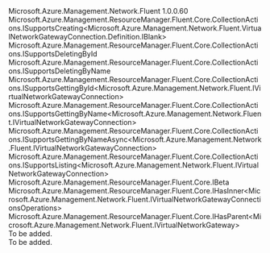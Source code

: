 <Type Name="IVirtualNetworkGatewayConnections" FullName="Microsoft.Azure.Management.Network.Fluent.IVirtualNetworkGatewayConnections">
  <TypeSignature Language="C#" Value="public interface IVirtualNetworkGatewayConnections : Microsoft.Azure.Management.ResourceManager.Fluent.Core.CollectionActions.ISupportsCreating&lt;Microsoft.Azure.Management.Network.Fluent.VirtualNetworkGatewayConnection.Definition.IBlank&gt;, Microsoft.Azure.Management.ResourceManager.Fluent.Core.CollectionActions.ISupportsDeletingById, Microsoft.Azure.Management.ResourceManager.Fluent.Core.CollectionActions.ISupportsDeletingByName, Microsoft.Azure.Management.ResourceManager.Fluent.Core.CollectionActions.ISupportsGettingById&lt;Microsoft.Azure.Management.Network.Fluent.IVirtualNetworkGatewayConnection&gt;, Microsoft.Azure.Management.ResourceManager.Fluent.Core.CollectionActions.ISupportsGettingByName&lt;Microsoft.Azure.Management.Network.Fluent.IVirtualNetworkGatewayConnection&gt;, Microsoft.Azure.Management.ResourceManager.Fluent.Core.CollectionActions.ISupportsGettingByNameAsync&lt;Microsoft.Azure.Management.Network.Fluent.IVirtualNetworkGatewayConnection&gt;, Microsoft.Azure.Management.ResourceManager.Fluent.Core.CollectionActions.ISupportsListing&lt;Microsoft.Azure.Management.Network.Fluent.IVirtualNetworkGatewayConnection&gt;, Microsoft.Azure.Management.ResourceManager.Fluent.Core.IBeta, Microsoft.Azure.Management.ResourceManager.Fluent.Core.IHasInner&lt;Microsoft.Azure.Management.Network.Fluent.IVirtualNetworkGatewayConnectionsOperations&gt;, Microsoft.Azure.Management.ResourceManager.Fluent.Core.IHasParent&lt;Microsoft.Azure.Management.Network.Fluent.IVirtualNetworkGateway&gt;" />
  <TypeSignature Language="ILAsm" Value=".class public interface auto ansi abstract IVirtualNetworkGatewayConnections implements class Microsoft.Azure.Management.ResourceManager.Fluent.Core.CollectionActions.ISupportsCreating`1&lt;class Microsoft.Azure.Management.Network.Fluent.VirtualNetworkGatewayConnection.Definition.IBlank&gt;, class Microsoft.Azure.Management.ResourceManager.Fluent.Core.CollectionActions.ISupportsDeletingById, class Microsoft.Azure.Management.ResourceManager.Fluent.Core.CollectionActions.ISupportsDeletingByName, class Microsoft.Azure.Management.ResourceManager.Fluent.Core.CollectionActions.ISupportsGettingById`1&lt;class Microsoft.Azure.Management.Network.Fluent.IVirtualNetworkGatewayConnection&gt;, class Microsoft.Azure.Management.ResourceManager.Fluent.Core.CollectionActions.ISupportsGettingByName`1&lt;class Microsoft.Azure.Management.Network.Fluent.IVirtualNetworkGatewayConnection&gt;, class Microsoft.Azure.Management.ResourceManager.Fluent.Core.CollectionActions.ISupportsGettingByNameAsync`1&lt;class Microsoft.Azure.Management.Network.Fluent.IVirtualNetworkGatewayConnection&gt;, class Microsoft.Azure.Management.ResourceManager.Fluent.Core.CollectionActions.ISupportsListing`1&lt;class Microsoft.Azure.Management.Network.Fluent.IVirtualNetworkGatewayConnection&gt;, class Microsoft.Azure.Management.ResourceManager.Fluent.Core.IBeta, class Microsoft.Azure.Management.ResourceManager.Fluent.Core.IHasInner`1&lt;class Microsoft.Azure.Management.Network.Fluent.IVirtualNetworkGatewayConnectionsOperations&gt;, class Microsoft.Azure.Management.ResourceManager.Fluent.Core.IHasParent`1&lt;class Microsoft.Azure.Management.Network.Fluent.IVirtualNetworkGateway&gt;" />
  <TypeSignature Language="DocId" Value="T:Microsoft.Azure.Management.Network.Fluent.IVirtualNetworkGatewayConnections" />
  <TypeSignature Language="VB.NET" Value="Public Interface IVirtualNetworkGatewayConnections&#xA;Implements IBeta, IHasInner(Of IVirtualNetworkGatewayConnectionsOperations), IHasParent(Of IVirtualNetworkGateway), ISupportsCreating(Of IBlank), ISupportsDeletingById, ISupportsDeletingByName, ISupportsGettingById(Of IVirtualNetworkGatewayConnection), ISupportsGettingByName(Of IVirtualNetworkGatewayConnection), ISupportsGettingByNameAsync(Of IVirtualNetworkGatewayConnection), ISupportsListing(Of IVirtualNetworkGatewayConnection)" />
  <TypeSignature Language="F#" Value="type IVirtualNetworkGatewayConnections = interface&#xA;    interface IBeta&#xA;    interface ISupportsCreating&lt;IBlank&gt;&#xA;    interface ISupportsListing&lt;IVirtualNetworkGatewayConnection&gt;&#xA;    interface ISupportsGettingByName&lt;IVirtualNetworkGatewayConnection&gt;&#xA;    interface ISupportsGettingById&lt;IVirtualNetworkGatewayConnection&gt;&#xA;    interface ISupportsGettingByNameAsync&lt;IVirtualNetworkGatewayConnection&gt;&#xA;    interface ISupportsDeletingByName&#xA;    interface ISupportsDeletingById&#xA;    interface IHasInner&lt;IVirtualNetworkGatewayConnectionsOperations&gt;&#xA;    interface IHasParent&lt;IVirtualNetworkGateway&gt;" />
  <AssemblyInfo>
    <AssemblyName>Microsoft.Azure.Management.Network.Fluent</AssemblyName>
    <AssemblyVersion>1.0.0.60</AssemblyVersion>
  </AssemblyInfo>
  <Interfaces>
    <Interface>
      <InterfaceName>Microsoft.Azure.Management.ResourceManager.Fluent.Core.CollectionActions.ISupportsCreating&lt;Microsoft.Azure.Management.Network.Fluent.VirtualNetworkGatewayConnection.Definition.IBlank&gt;</InterfaceName>
    </Interface>
    <Interface>
      <InterfaceName>Microsoft.Azure.Management.ResourceManager.Fluent.Core.CollectionActions.ISupportsDeletingById</InterfaceName>
    </Interface>
    <Interface>
      <InterfaceName>Microsoft.Azure.Management.ResourceManager.Fluent.Core.CollectionActions.ISupportsDeletingByName</InterfaceName>
    </Interface>
    <Interface>
      <InterfaceName>Microsoft.Azure.Management.ResourceManager.Fluent.Core.CollectionActions.ISupportsGettingById&lt;Microsoft.Azure.Management.Network.Fluent.IVirtualNetworkGatewayConnection&gt;</InterfaceName>
    </Interface>
    <Interface>
      <InterfaceName>Microsoft.Azure.Management.ResourceManager.Fluent.Core.CollectionActions.ISupportsGettingByName&lt;Microsoft.Azure.Management.Network.Fluent.IVirtualNetworkGatewayConnection&gt;</InterfaceName>
    </Interface>
    <Interface>
      <InterfaceName>Microsoft.Azure.Management.ResourceManager.Fluent.Core.CollectionActions.ISupportsGettingByNameAsync&lt;Microsoft.Azure.Management.Network.Fluent.IVirtualNetworkGatewayConnection&gt;</InterfaceName>
    </Interface>
    <Interface>
      <InterfaceName>Microsoft.Azure.Management.ResourceManager.Fluent.Core.CollectionActions.ISupportsListing&lt;Microsoft.Azure.Management.Network.Fluent.IVirtualNetworkGatewayConnection&gt;</InterfaceName>
    </Interface>
    <Interface>
      <InterfaceName>Microsoft.Azure.Management.ResourceManager.Fluent.Core.IBeta</InterfaceName>
    </Interface>
    <Interface>
      <InterfaceName>Microsoft.Azure.Management.ResourceManager.Fluent.Core.IHasInner&lt;Microsoft.Azure.Management.Network.Fluent.IVirtualNetworkGatewayConnectionsOperations&gt;</InterfaceName>
    </Interface>
    <Interface>
      <InterfaceName>Microsoft.Azure.Management.ResourceManager.Fluent.Core.IHasParent&lt;Microsoft.Azure.Management.Network.Fluent.IVirtualNetworkGateway&gt;</InterfaceName>
    </Interface>
  </Interfaces>
  <Docs>
    <summary>To be added.</summary>
    <remarks>To be added.</remarks>
  </Docs>
  <Members />
</Type>